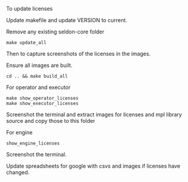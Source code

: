 To update licenses

Update makefile and update VERSION to current.

Remove any existing seldon-core folder

```
make update_all
```

Then to capture screenshots of the licenses in the images.

Ensure all images are built.

```
cd .. && make build_all
```

For operator and executor

```
make show_operator_licenses
make show_executor_licenses
```

Screenshot the terminal and extract images for licenses and mpl library source and copy those to this folder


For engine

```
show_engine_licenses
```

Screenshot the terminal.

Update spreadsheets for google with csvs and images if licenses have changed.

